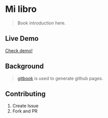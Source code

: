 # Mi libro

> Book introduction here.

## Live Demo

[Check demo!](http://my-user.github.io/my-repo)

## Background

> [gitbook](http://www.gitbook.io) is used to generate github pages.

## Contributing

1. Create Issue
2. Fork and PR
